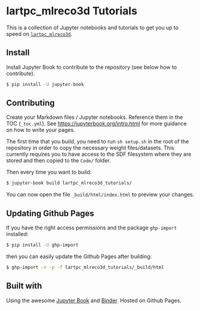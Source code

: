 # lartpc_mlreco3d Tutorials

This is a collection of Jupyter notebooks and tutorials to get you up to speed on [`lartpc_mlreco3d`](https://github.com/DeepLearnPhysics/lartpc_mlreco3d).

## Install
Install Jupyter Book to contribute to the repository (see below how to contribute). 

```bash
$ pip install -U jupyter-book 
```

## Contributing

Create your Markdown files / Jupyter notebooks. Reference them in the TOC (`_toc.yml`). 
See https://jupyterbook.org/intro.html for more guidance on how to write your pages.

The first time that you build, you need to run `sh setup.sh` in the root of the repository in order to copy the necessary weight files/datasets. This currently requires you to have access to the SDF filesystem where they are stored and then copied to the `Code/` folder.

Then every time you want to build:

```bash
$ jupyter-book build lartpc_mlreco3d_tutorials/
```

You can now open the file `_build/html/index.html` to preview your changes.

## Updating Github Pages

If you have the right access permissions and the package `ghp-import` installed:
```bash
$ pip install -U ghp-import
```

then you can easily update the Github Pages after building:

```bash
$ ghp-import -n -p -f lartpc_mlreco3d_tutorials/_build/html
```

## Built with
Using the awesome [Jupyter Book](https://jupyterbook.org/) and [Binder](https://mybinder.readthedocs.io/). Hosted on Github Pages.